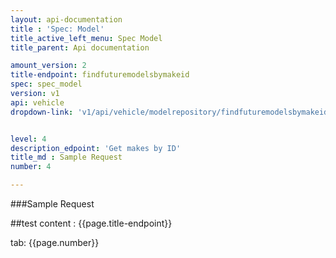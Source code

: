 ```yaml
---
layout: api-documentation
title : 'Spec: Model'
title_active_left_menu: Spec Model
title_parent: Api documentation

amount_version: 2
title-endpoint: findfuturemodelsbymakeid
spec: spec_model
version: v1
api: vehicle
dropdown-link: 'v1/api/vehicle/modelrepository/findfuturemodelsbymakeid'


level: 4
description_edpoint: 'Get makes by ID'
title_md : Sample Request
number: 4

---
```


###Sample Request

##test content : {{page.title-endpoint}} 

tab: {{page.number}} 
